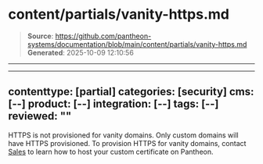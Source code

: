 # content/partials/vanity-https.md

> **Source**: https://github.com/pantheon-systems/documentation/blob/main/content/partials/vanity-https.md
> **Generated**: 2025-10-09 12:10:56

---

---
contenttype: [partial]
categories: [security]
cms: [--]
product: [--]
integration: [--]
tags: [--]
reviewed: ""
---

<Alert title="Note"  type="info" >

HTTPS is not provisioned for vanity domains. Only custom domains will have HTTPS provisioned. To provision HTTPS for vanity domains, contact [Sales](https://pantheon.io/contact-us) to learn how to host your custom certificate on Pantheon.

</Alert>